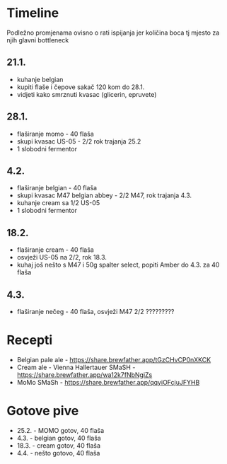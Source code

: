 
# Timeline
Podležno promjenama ovisno o rati ispijanja jer količina boca 
tj mjesto za njih glavni bottleneck
## 21.1.
* kuhanje belgian
* kupiti flaše i čepove sakač 120 kom do 28.1.
* vidjeti kako smrznuti kvasac (glicerin, epruvete)
## 28.1.
* flaširanje momo - 40 flaša
* skupi kvasac US-05 - 2/2 rok trajanja  25.2 
* 1 slobodni fermentor
## 4.2. 
* flaširanje belgian - 40 flaša
* skupi kvasac M47 belgian abbey - 2/2 M47, rok trajanja 4.3.
* kuhanje cream sa 1/2 US-05
* 1 slobodni fermentor
## 18.2.
* flaširanje cream - 40 flaša
* osvježi US-05 na 2/2, rok 18.3.
* kuhaj još nešto s M47 i 50g spalter select, popiti Amber do 4.3. za 40 flaša
## 4.3.
* flaširanje nečeg - 40 flaša, osvježi M47 2/2
?????????

# Recepti
* Belgian pale ale - https://share.brewfather.app/tGzCHvCP0nXKCK
* Cream ale - Vienna Hallertauer SMaSH - https://share.brewfather.app/wa12k7fNbNgiZs
* MoMo SMaSh - https://share.brewfather.app/qqyiOFcjuJFYHB


# Gotove pive
* 25.2. - MOMO gotov, 40 flaša
* 4.3. - belgian gotov, 40 flaša
* 18.3. - cream gotov, 40 flaša
* 4.4. - nešto gotovo, 40 flaša
